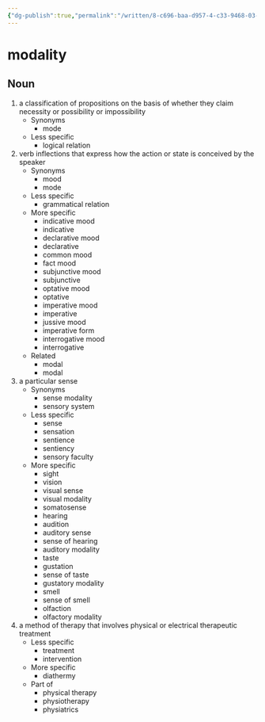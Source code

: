```yaml
---
{"dg-publish":true,"permalink":"/written/8-c696-baa-d957-4-c33-9468-03-b3-f9-b668-ab/","dgHomeLink":true,"dgPassFrontmatter":false}
---
```


# modality


## Noun

1. a classification of propositions on the basis of whether they claim necessity or possibility or impossibility
	- Synonyms
		- mode
	- Less specific
		- logical relation
2. verb inflections that express how the action or state is conceived by the speaker
	- Synonyms
		- mood
		- mode
	- Less specific
		- grammatical relation
	- More specific
		- indicative mood
		- indicative
		- declarative mood
		- declarative
		- common mood
		- fact mood
		- subjunctive mood
		- subjunctive
		- optative mood
		- optative
		- imperative mood
		- imperative
		- jussive mood
		- imperative form
		- interrogative mood
		- interrogative
	- Related
		- modal
		- modal
3. a particular sense
	- Synonyms
		- sense modality
		- sensory system
	- Less specific
		- sense
		- sensation
		- sentience
		- sentiency
		- sensory faculty
	- More specific
		- sight
		- vision
		- visual sense
		- visual modality
		- somatosense
		- hearing
		- audition
		- auditory sense
		- sense of hearing
		- auditory modality
		- taste
		- gustation
		- sense of taste
		- gustatory modality
		- smell
		- sense of smell
		- olfaction
		- olfactory modality
4. a method of therapy that involves physical or electrical therapeutic treatment
	- Less specific
		- treatment
		- intervention
	- More specific
		- diathermy
	- Part of
		- physical therapy
		- physiotherapy
		- physiatrics

